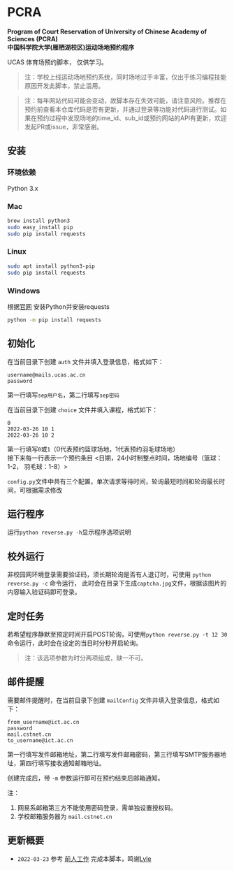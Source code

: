 # PCRA

**Program of Court Reservation of University of Chinese Academy of Sciences (PCRA)**  
**中国科学院大学(雁栖湖校区)运动场地预约程序**  

UCAS 体育场预约脚本， 仅供学习。

> 注：学校上线运动场地预约系统，同时场地过于丰富，仅出于练习编程技能原因开发此脚本，禁止滥用。
 
> 注：每年网站代码可能会变动，故脚本存在失效可能，请注意风险。推荐在预约前查看本仓库代码是否有更新，并通过登录等功能对代码进行测试。如果在预约过程中发现场地的time_id、sub_id或预约网站的API有更新，欢迎发起PR或issue，非常感谢。

## 安装

### 环境依赖

Python 3.x

### Mac

```bash
brew install python3
sudo easy_install pip
sudo pip install requests
```

### Linux

```bash
sudo apt install python3-pip
sudo pip install requests
```

### Windows

根据[官网](https://www.python.org/downloads/) 安装Python并安装requests

```bash
python -m pip install requests
```

## 初始化

在当前目录下创建 `auth` 文件并填入登录信息，格式如下：

```
username@mails.ucas.ac.cn
password
```

第一行填写`sep用户名`，第二行填写`sep密码`

在当前目录下创建 `choice` 文件并填入课程，格式如下：

```
0
2022-03-26 10 1
2022-03-26 10 2
```

第一行填写`0`或`1`（0代表预约篮球场地，1代表预约羽毛球场地）  
接下来每一行表示一个预约条目 <日期，24小时制整点时间，场地编号（篮球：1-2， 羽毛球：1-8）>



`config.py`文件中共有三个配置，单次请求等待时间，轮询最短时间和轮询最长时间，可根据需求修改

## 运行程序

运行`python reverse.py -h`显示程序选项说明

## 校外运行

非校园网环境登录需要验证码，须长期轮询是否有人退订时，可使用 ``python reverse.py -c`` 命令运行， 此时会在目录下生成`captcha.jpg`文件，根据该图片的内容输入验证码即可登录。

## 定时任务

若希望程序静默至预定时间开启POST轮询，可使用`python reverse.py -t 12 30`命令运行，此时会在设定的当日时分秒开启轮询。

> 注：该选项参数为时分两项组成，缺一不可。

## 邮件提醒

需要邮件提醒时，在当前目录下创建 `mailConfig` 文件并填入登录信息，格式如下：

```
from_username@ict.ac.cn
password
mail.cstnet.cn
to_username@ict.ac.cn
```

第一行填写发件邮箱地址，第二行填写发件邮箱密码，第三行填写SMTP服务器地址，第四行填写接收通知邮箱地址。

创建完成后，带 `-m` 参数运行即可在预约结束后邮箱通知。

注：

1. 网易系邮箱第三方不能使用密码登录，需单独设置授权码。
2. 学校邮箱服务器为 `mail.cstnet.cn`

## 更新概要

- `2022-03-23` 参考 [前人工作](https://github.com/LyleMi/ucas) 完成本脚本，鸣谢[Lyle](https://github.com/LyleMi)
